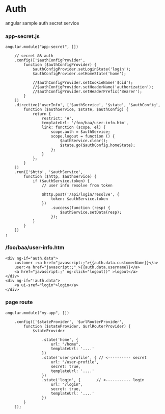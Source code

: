 # Auth
angular sample auth secret service



### app-secret.js    
    angular.module("app-secret", [])
    
        // secret && auth
        .config(['$authConfigProvider',
            function ($authConfigProvider) {
                $authConfigProvider.setLoginState('login');
                $authConfigProvider.setHomeState('home');
                
                //$authConfigProvider.setCookieName('$cid');
                //$authConfigProvider.setHeaderName('authorization');
                //$authConfigProvider.setHeaderPrefix('Bearer');
            }
        ])
        .directive('userInfo', ['$authService', '$state', '$authConfig',
            function ($authService, $state, $authConfig) {
                return {
                    restrict: 'A',
                    templateUrl: '/foo/baa/user-info.htm',
                    link: function (scope, el) {
                        scope.auth = $authService;
                        scope.logout = function () {
                            $authService.clear();
                            $state.go($authConfig.homeState);
                        };
                    }
                };
            }
        ])
        .run(['$http', '$authService',
            function ($http, $authService) {
                if ($authService.token) {
                    // user info resolve from token
                    
                    $http.post('/api/login/resolve', {
                        token: $authService.token
                    })
                        .success(function (resp) {
                            $authService.setData(resp);
                        });
                }
            }
        ])
    ;


### /foo/baa/user-info.htm

    <div ng-if="auth.data">
        customer :<a href="javascript:;">{{auth.data.customerName}}</a>
        user:<a href="javascript:;" >{{auth.data.username}}</a>
        <a href="javascript:;" ng-click="logout()" >logout</a>
    </div>
    <div ng-if="!auth.data">
        <a ui-sref="login">login</a>
    </div>
    
    
    
### page route

    angular.module("my-app", [])
        
        .config(['$stateProvider', '$urlRouterProvider',
            function ($stateProvider, $urlRouterProvider) {
                $stateProvider
                    
                    .state('home', {
                        url: "/home",
                        templateUrl: '....'
                    })
                    .state('user-profile', { // <---------- secret
                        url: "/user-profile",
                        secret: true,
                        templateUrl: '....'
                    })
                    .state('login', {       // <----------- login
                        url: "/login",
                        secret: true,
                        templateUrl: '....'
                    })
            }
        ]);

